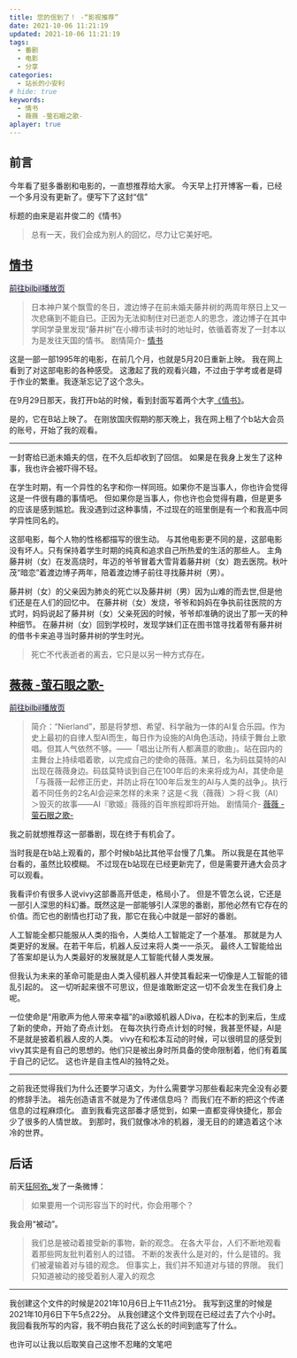 ```yaml
---
title: 您的信到了！ -“影视推荐”
date: 2021-10-06 11:21:19
updated: 2021-10-06 11:21:19
tags:
  - 番剧
  - 电影
  - 分享
categories:
  - 站长的小安利
# hide: true
keywords: 
  - 情书
  - 薇薇 -萤石眼之歌-
aplayer: true
---
```


## 前言
今年看了挺多番剧和电影的，一直想推荐给大家。
今天早上打开博客一看，已经一个多月没有更新了。便写下了这封“信”

标题的由来是岩井俊二的《情书》
>总有一天，我们会成为别人的回忆，尽力让它美好吧。


<!-- more -->

## [情书](https://movie.douban.com/subject/1292220/)

<meting-js
 id="22712634"
 server="netease"
 type="song"
 theme="#C20C0C">
</meting-js>

<a class="hty-button hty-button--raised" target="_blank" rel="noopener" href="https://www.bilibili.com/bangumi/media/md28235121/?spm_id_from=666.25.b_6d656469615f6d6f64756c65.1" style="background-color:Lavender">前往bilbil播放页</a>

> 日本神户某个飘雪的冬日，渡边博子在前未婚夫藤井树的两周年祭日上又一次悲痛到不能自已。正因为无法抑制住对已逝恋人的思念，渡边博子在其中学同学录里发现“藤井树”在小樽市读书时的地址时，依循着寄发了一封本以为是发往天国的情书。
剧情简介- [情书](https://movie.douban.com/subject/1292220/)

这是一部一部1995年的电影，在前几个月，也就是5月20日重新上映。
我在网上看到了对这部电影的各种感受。
这激起了我的观看兴趣，不过由于学考或者是碍于作业的繁重。我逐渐忘记了这个念头。

在9月29日那天，我打开b站的时候，看到封面写着两个大字[《情书》](https://www.bilibili.com/bangumi/media/md28235121/?spm_id_from=666.25.b_6d656469615f6d6f64756c65.1)。

是的，它在B站上映了。
在刚放国庆假期的那天晚上，我在网上租了个b站大会员的账号，开始了我的观看。

---

一封寄给已逝未婚夫的信，在不久后却收到了回信。
如果是在我身上发生了这种事，我也许会被吓得不轻。

在学生时期，有一个异性的名字和你一样同班。如果你不是当事人，你也许会觉得这是一件很有趣的事情吧。
但如果你是当事人，你也许也会觉得有趣，但是更多的应该是感到尴尬。我没遇到过这种事情，不过现在的班里倒是有一个和我高中同学异性同名的。

这部电影，每个人物的性格都描写的很生动。
与其他电影更不同的是，这部电影没有坏人。只有保持着学生时期的纯真和追求自己所热爱的生活的那些人。
主角藤井树（女）在发高烧时，年迈的爷爷冒着大雪背着藤井树（女）跑去医院。秋叶茂“暗恋”着渡边博子两年，陪着渡边博子前往寻找藤井树（男）。

藤井树（女）的父亲因为肺炎的死亡以及藤井树（男）因为山难的而去世,但是他们还是在人们的回忆中。 
在藤井树（女）发烧，爷爷和妈妈在争执前往医院的方式时，妈妈说起了藤井树（女）父亲死因的时候，爷爷却准确的说出了那一天的种种细节。
在藤井树（女）回到学校时，发现学妹们正在图书馆寻找着带有藤井树的借书卡来追寻当时藤井树的学生时光。

> 死亡不代表逝者的离去，它只是以另一种方式存在。

## [薇薇 -萤石眼之歌- ](https://movie.douban.com/subject/30435124/)

<meting-js
 id="1849953578"
 server="netease"
 type="song"
 theme="#C20C0C">
</meting-js>


<a class="hty-button hty-button--raised" target="_blank" rel="noopener" href="https://www.bilibili.com/bangumi/play/ss38260" style="background-color:Lavender">前往bilbil播放页</a>

> 简介：“Nierland”，那是将梦想、希望、科学融为一体的AI复合乐园。作为史上最初的自律人型AI而生，每日作为设施的AI角色活动，持续于舞台上歌唱。但其人气依然不够。――「唱出让所有人都满意的歌曲」。站在园内的主舞台上持续唱着歌，以完成自己的使命的薇薇。某日，名为码兹莫特的AI出现在薇薇身边。码兹莫特谈到自己在100年后的未来将成为AI，其使命是「与薇薇一起修正历史，并防止将在100年后发生的AI与人类的战争」。执行着不同任务的2名AI会迎来怎样的未来？这是＜我（薇薇）＞将＜我（AI）＞毁灭的故事――AI『歌姬』薇薇的百年旅程即将开始。
剧情简介- [薇薇 -萤石眼之歌- ](https://movie.douban.com/subject/30435124/)

我之前就想推荐这一部番剧，现在终于有机会了。

当时我是在b站上观看的，那个时候b站比其他平台慢了几集。
所以我是在其他平台看的，虽然比较模糊。
不过现在b站现在已经更新完了，但是需要开通大会员才可以观看。

我看评价有很多人说vivy这部番高开低走，格局小了。
但是不管怎么说，它还是一部引人深思的科幻番。既然这是一部能够引人深思的番剧，那他必然有它存在的价值。而它也的剧情也打动了我，那它在我心中就是一部好的番剧。

人工智能全都只能服从人类的指令，人类给人工智能定了一个基准。
那就是为人类更好的发展。在若干年后，机器人反过来将人类一一杀灭。
最终人工智能给出了答案却是认为人类最好的发展就是人工智能代替人类发展。

但我认为未来的革命可能是由人类入侵机器人并使其看起来一切像是人工智能的错乱引起的。
这一切听起来很不可思议，但是谁敢断定这一切不会发生在我们身上呢。

一位使命是“用歌声为他人带来幸福”的ai歌姬机器人Diva，在松本的到来后，生成了新的使命，开始了奇点计划。
在每次执行奇点计划的时候，我甚至怀疑，AI是不是就是披着机器人皮的人类。
vivy在和松本互动的时候，可以很明显的感受到vivy其实是有自己的思想的。他们只是被出身时所具备的使命限制着，他们有着属于自己的记忆。
这也许是自主性AI的独特之处。

---

之前我还觉得我们为什么还要学习语文，为什么需要学习那些看起来完全没有必要的修辞手法。
祖先创造语言不就是为了传递信息吗？
而我们在不断的把这个传递信息的过程麻烦化。
直到我看完这部番才感觉到，如果一直都变得快捷化，那会少了很多的人情世故。
到那时，我们就像冰冷的机器，漫无目的的建造着这个冰冷的世界。

## 后话
前天[狂阿弥_](https://weibo.com/ymlht)发了一条微博：
> 如果要用一个词形容当下的时代，你会用哪个？

我会用“被动”。

>我们总是被动着接受新的事物，新的观念。
在各大平台，人们不断地观看着那些网友批判着别人的过错。
不断的发表什么是对的，什么是错的。我们被灌输着对与错的观念。
但事实上，我们并不知道对与错的界限。
我们只知道被动的接受着别人灌入的观念

---

我创建这个文件的时候是2021年10月6日上午11点21分。
我写到这里的时候是2021年10月6日下午5点22分。
从我创建这个文件到现在已经过去了六个小时。
我回看我所写的内容，我不明白我花了这么长的时间到底写了什么。

也许可以让我以后取笑自己这惨不忍睹的文笔吧